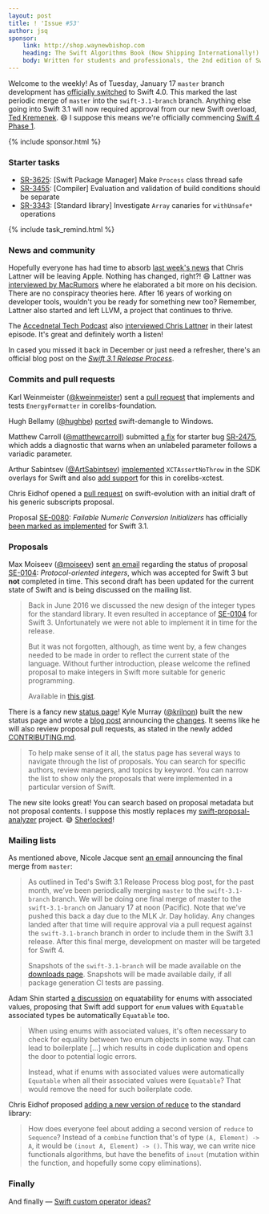 ```yaml
---
layout: post
title: ! 'Issue #53'
author: jsq
sponsor:
    link: http://shop.waynewbishop.com
    heading: The Swift Algorithms Book (Now Shipping Internationally!)
    body: Written for students and professionals, the 2nd edition of Swift Algorithms & Data Structures blends modern code, illustrations and computer science to help you pass the interview or build your next app. Revised and updated for Swift 3.0, we've recently expanded our shipping options to include more than 70 countries. Use coupon code **JESSE** at checkout to receive a **20% discount**!
---
```


Welcome to the weekly! As of Tuesday, January 17 `master` branch development has [officially switched](https://lists.swift.org/pipermail/swift-corelibs-dev/Week-of-Mon-20170109/001070.html) to Swift 4.0. This marked the last periodic merge of `master` into the `swift-3.1-branch` branch. Anything else going into Swift 3.1 will now required approval from our new Swift overload, [Ted Kremenek](https://github.com/tkremenek). 😄 I suppose this means we're officially commencing [Swift 4 Phase 1](https://lists.swift.org/pipermail/swift-evolution-announce/2016-July/000269.html).

<!--excerpt-->

{% include sponsor.html %}

### Starter tasks

- [SR-3625](https://bugs.swift.org/browse/SR-3625): [Swift Package Manager] Make `Process` class thread safe
- [SR-3455](https://bugs.swift.org/browse/SR-3455): [Compiler] Evaluation and validation of build conditions should be separate
- [SR-3343](https://bugs.swift.org/browse/SR-3343): [Standard library] Investigate `Array` canaries for `withUnsafe*` operations

{% include task_remind.html %}

### News and community

Hopefully everyone has had time to absorb [last week's news](/issue-52/) that Chris Lattner will be leaving Apple. Nothing has changed, right?! 😄 Lattner was [interviewed by MacRumors](http://www.macrumors.com/2017/01/17/chris-lattner-says-tesla-irresistible/) where he elaborated a bit more on his decision. There are no conspiracy theories here. After 16 years of working on developer tools, wouldn't you be ready for something new too? Remember, Lattner also started and left LLVM, a project that continues to thrive.

The [Accednetal Tech Podcast](https://twitter.com/atpfm) also [interviewed Chris Lattner](http://atp.fm/episodes/205) in their latest episode. It's great and definitely worth a listen!

In cased you missed it back in December or just need a refresher, there's an official blog post on the [*Swift 3.1 Release Process*](https://swift.org/blog/swift-3-1-release-process/).

### Commits and pull requests

Karl Weinmeister ([@kweinmeister](https://github.com/kweinmeister)) sent a [pull request](https://github.com/apple/swift-corelibs-foundation/pull/791) that implements and tests `EnergyFormatter` in corelibs-foundation.

Hugh Bellamy ([@hughbe](https://github.com/hughbe)) [ported](https://github.com/apple/swift/pull/6821) swift-demangle to Windows.

Matthew Carroll ([@matthewcarroll](https://github.com/matthewcarroll)) submitted [a fix](https://github.com/apple/swift/pull/6823) for starter bug [SR-2475](https://bugs.swift.org/browse/SR-2475), which adds a diagnostic that warns when an unlabeled parameter follows a variadic parameter.

Arthur Sabintsev ([@ArtSabintsev](https://github.com/ArtSabintsev)) [implemented](https://github.com/apple/swift/pull/6776) `XCTAssertNoThrow` in the SDK overlays for Swift and also [add support](https://github.com/apple/swift-corelibs-xctest/pull/184) for this in corelibs-xctest.

Chris Eidhof opened a [pull request](https://github.com/apple/swift-evolution/pull/584/files) on swift-evolution with an initial draft of his generic subscripts proposal.

Proposal [SE-0080](https://github.com/apple/swift-evolution/blob/master/proposals/0080-failable-numeric-initializers.md): *Failable Numeric Conversion Initializers* has officially [been marked as implemented](https://github.com/apple/swift-evolution/commit/24aafe9aa0cbcec757ab495c32e8718d14d5f809) for Swift 3.1.

### Proposals

Max Moiseev ([@moiseev](https://github.com/moiseev)) sent [an email](https://lists.swift.org/pipermail/swift-evolution/Week-of-Mon-20170109/030191.html) regarding the status of proposal [SE-0104](https://github.com/apple/swift-evolution/blob/master/proposals/0104-improved-integers.md): *Protocol-oriented integers*, which was accepted for Swift 3 but **not** completed in time. This second draft has been updated for the current state of Swift and is being discussed on the mailing list.

> Back in June 2016 we discussed the new design of the integer types for the standard library. It even resulted in acceptance of [SE-0104](https://github.com/apple/swift-evolution/blob/master/proposals/0104-improved-integers.md) for Swift 3. Unfortunately we were not able to implement it in time for the release.
>
> But it was not forgotten, although, as time went by, a few changes needed to be made in order to reflect the current state of the language.
Without further introduction, please welcome the refined proposal to make integers in Swift more suitable for generic programming.
>
> Available in [this gist](https://gist.github.com/moiseev/62ffe3c91b66866fdebf6f3fcc7cad8c).

There is a fancy new [status page](https://apple.github.io/swift-evolution/)! Kyle Murray ([@krilnon](https://github.com/krilnon/)) built the new status page and wrote a [blog post](https://swift.org/blog/swift-evolution-status-page/) announcing the [changes](https://github.com/apple/swift-evolution/pull/589). It seems like he will also review proposal pull requests, as stated in the newly added [CONTRIBUTING.md](https://github.com/apple/swift-evolution/blob/master/CONTRIBUTING.md).

> To help make sense of it all, the status page has several ways to navigate through the list of proposals. You can search for specific authors, review managers, and topics by keyword. You can narrow the list to show only the proposals that were implemented in a particular version of Swift.

The new site looks great! You can search based on proposal metadata but not proposal contents. I suppose this mostly replaces my [swift-proposal-analyzer](https://github.com/jessesquires/swift-proposal-analyzer) project. 😅 [Sherlocked](https://en.wikipedia.org/wiki/Sherlock_(software))!

### Mailing lists

As mentioned above, Nicole Jacque sent [an email](https://lists.swift.org/pipermail/swift-corelibs-dev/Week-of-Mon-20170109/001070.html) announcing the final merge from `master`:

> As outlined in Ted's Swift 3.1 Release Process blog post, for the past month, we’ve been periodically merging `master` to the `swift-3.1-branch` branch.  We will be doing one final merge of master to the `swift-3.1-branch` on January 17 at noon (Pacific). Note that we've pushed this back a day due to the MLK Jr. Day holiday. Any changes landed after that time will require approval via a pull request against the `swift-3.1-branch` branch in order to include them in the Swift 3.1 release. After this final merge, development on master will be targeted for Swift 4.
>
> Snapshots of the `swift-3.1-branch` will be made available on the [downloads page](https://swift.org/download/). Snapshots will be made available daily, if all package generation CI tests are passing.

Adam Shin started [a discussion](https://lists.swift.org/pipermail/swift-evolution/Week-of-Mon-20170109/030183.html) on equatability for enums with associated values, proposing that Swift add support for `enum` values with `Equatable` associated types be automatically `Equatable` too.

> When using enums with associated values, it's often necessary to check for equality between two enum objects in some way. That can lead to boilerplate [...] which results in code duplication and opens the door to potential logic errors.
>
> Instead, what if enums with associated values were automatically `Equatable` when all their associated values were `Equatable`? That would remove the need for such boilerplate code.

Chris Eidhof proposed [adding a new version of reduce](https://lists.swift.org/pipermail/swift-evolution/Week-of-Mon-20170116/030300.html) to the standard library:

> How does everyone feel about adding a second version of `reduce` to `Sequence`? Instead of a `combine` function that's of type `(A, Element) -> A`, it would be `(inout A, Element) -> ()`. This way, we can write nice functionals algorithms, but have the benefits of `inout` (mutation within the function, and hopefully some copy eliminations).

### Finally

And finally &mdash; [Swift custom operator ideas?](https://twitter.com/reyner/status/819765555255050240)
